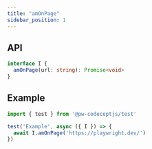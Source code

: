 ```yaml
---
title: "amOnPage"
sidebar_position: 1
---
```


## API

```typescript
interface I {
  amOnPage(url: string): Promise<void>
}
```

## Example

```typescript
import { test } from '@pw-codeceptjs/test'

test('Example', async ({ I }) => {
  await I.amOnPage('https://playwright.dev/')
})
```

